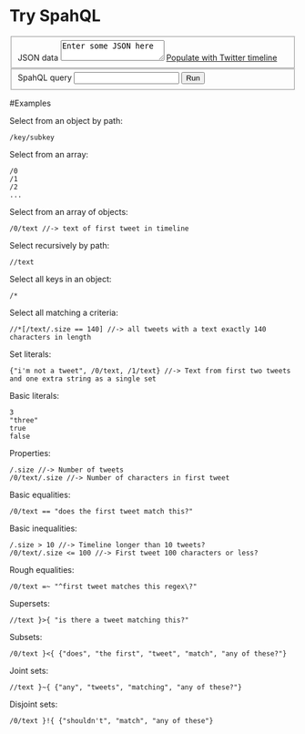<script type="text/javascript">
	$(function() {
		var repl = new REPL();
		$("#REPL").submit(function(e) {
			e.preventDefault();
			var $form = $(this), $input = $("#json", $form), $query = $("#query", $form), $target = $("#print", $form);
			repl.exec($input.val(), $query.val(), $target);
			return false;
		});

		$("#twitter-get").click(function(e) {
			e.preventDefault();
			$.ajax({
				"url": "http://api.twitter.com/1/statuses/public_timeline.json?callback=?",
				"dataType": "json",
				"success": function(data, status, jqXHR) {
					$("#json").val(JSON.stringify(data));
				},
				"error": function(jqXHR) {

				}
			});
		});
	});
</script>

<form action="#" method="GET" id="REPL">
	<h1>Try SpahQL</h1>
	<fieldset class="read">
		<label for="json">JSON data</label>
		<textarea id="json" name="json" class="text">Enter some JSON here</textarea>
		<a id="twitter-get" class="twitter" href="">Populate with Twitter timeline</a>
	</fieldset>
	<fieldset class="execute">
		<label for="query">SpahQL query</label>
		<input type="text" id="query" name="query" class="text" />
		<input type="submit" value="Run" class="submit" />
	</fieldset>
	<div class="print" id="print">
	</div>
</form>

#Examples

Select from an object by path: 

	/key/subkey

Select from an array:

	/0
	/1
	/2
	...

Select from an array of objects:

	/0/text //-> text of first tweet in timeline

Select recursively by path:

	//text

Select all keys in an object:

	/*

Select all matching a criteria:

	//*[/text/.size == 140] //-> all tweets with a text exactly 140 characters in length

Set literals:

	{"i'm not a tweet", /0/text, /1/text} //-> Text from first two tweets and one extra string as a single set

Basic literals:

	3
	"three"
	true
	false

Properties:

	/.size //-> Number of tweets
	/0/text/.size //-> Number of characters in first tweet

Basic equalities:

	/0/text == "does the first tweet match this?"

Basic inequalities:

	/.size > 10 //-> Timeline longer than 10 tweets?
	/0/text/.size <= 100 //-> First tweet 100 characters or less?

Rough equalities:

	/0/text =~ "^first tweet matches this regex\?"

Supersets:

	//text }>{ "is there a tweet matching this?"

Subsets:

	/0/text }<{ {"does", "the first", "tweet", "match", "any of these?"}

Joint sets:

	//text }~{ {"any", "tweets", "matching", "any of these?"}

Disjoint sets:

	/0/text }!{ {"shouldn't", "match", "any of these"}